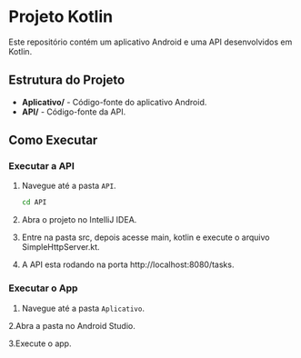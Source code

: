 # Projeto Kotlin

Este repositório contém um aplicativo Android e uma API desenvolvidos em Kotlin.

## Estrutura do Projeto

- **Aplicativo/** - Código-fonte do aplicativo Android.
- **API/** - Código-fonte da API.

## Como Executar

### Executar a API

1. Navegue até a pasta `API`.
   ```bash
   cd API
2. Abra o projeto no IntelliJ IDEA.

3. Entre na pasta src, depois acesse main, kotlin e execute o arquivo SimpleHttpServer.kt.

4. A API esta rodando na porta http://localhost:8080/tasks.

### Executar o App

1. Navegue até a pasta `Aplicativo`.

2.Abra a pasta no Android Studio.

3.Execute o app.
